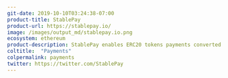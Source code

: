 ```yaml
---
git-date: 2019-10-10T03:24:38-07:00
product-title: StablePay
product-url: https://stablepay.io/
image: /images/output_md/stablepay.io.png
ecosystem: ethereum
product-description: StablePay enables ERC20 tokens payments converted to DAI and cDAI.
coltitle:  "Payments"
colpermalink: payments
twitter: https://twitter.com/StablePay
---
```

